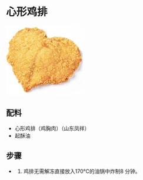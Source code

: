# 心形鸡排

![心形鸡排](../images/心形鸡排.png)

## 配料

- 心形鸡排（鸡胸肉）（山东凤祥）
- 起酥油

## 步骤

- 1. 鸡排无需解冻直接放入170℃的油锅中炸制8 分钟。
